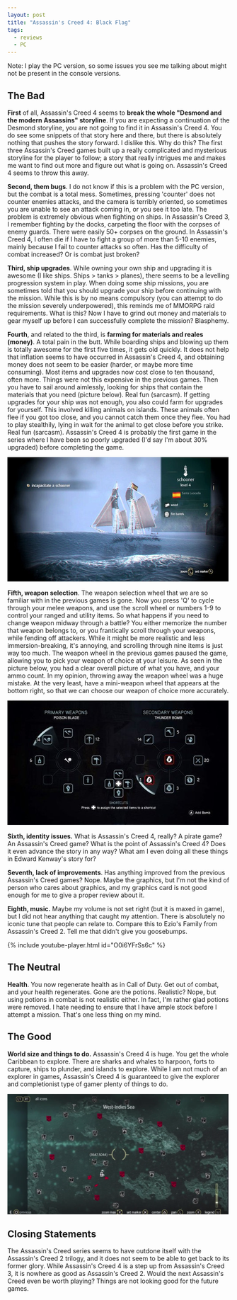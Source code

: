 ```yaml
---
layout: post
title: "Assassin's Creed 4: Black Flag"
tags:
  - reviews
  - PC
---
```


Note: I play the PC version, so some issues you see me talking about might not be present in the console versions.

## The Bad

**First** of all, Assassin's Creed 4 seems to **break the whole "Desmond and the modern Assassins" storyline**. If you are expecting a continuation of the Desmond storyline, you are not going to find it in Assassin's Creed 4. You do see some snippets of that story here and there, but there is absolutely nothing that pushes the story forward. I dislike this. Why do this? The first three Assassin's Creed games built up a really complicated and mysterious storyline for the player to follow; a story that really intrigues me and makes me want to find out more and figure out what is going on. Assassin's Creed 4 seems to throw this away.

**Second, them bugs**. I do not know if this is a problem with the PC version, but the combat is a total mess. Sometimes, pressing 'counter' does not counter enemies attacks, and the camera is terribly oriented, so sometimes you are unable to see an attack coming in, or you see it too late. The problem is extremely obvious when fighting on ships. In Assassin's Creed 3, I remember fighting by the docks, carpeting the floor with the corpses of enemy guards. There were easily 50+ corpses on the ground. In Assassin's Creed 4, I often die if I have to fight a group of more than 5-10 enemies, mainly because I fail to counter attacks so often. Has the difficulty of combat increased? Or is combat just broken?

**Third, ship upgrades**. While owning your own ship and upgrading it is awesome (I like ships. Ships > tanks > planes), there seems to be a levelling progression system in play. When doing some ship missions, you are sometimes told that you should upgrade your ship before continuing with the mission. While this is by no means compulsory (you can attempt to do the mission severely underpowered), this reminds me of MMORPG raid requirements. What is this? Now I have to grind out money and materials to gear myself up before I can successfully complete the mission? Blasphemy.

**Fourth**, and related to the third, is **farming for materials and reales (money)**. A total pain in the butt. While boarding ships and blowing up them is totally awesome for the first five times, it gets old quickly. It does not help that inflation seems to have occurred in Assassin's Creed 4, and obtaining money does not seem to be easier (harder, or maybe more time consuming). Most items and upgrades now cost close to ten thousand, often more. Things were not this expensive in the previous games. Then you have to sail around aimlessly, looking for ships that contain the materials that you need (picture below). Real fun (sarcasm). If getting upgrades for your ship was not enough, you also could farm for upgrades for yourself. This involved killing animals on islands. These animals often flee if you got too close, and you cannot catch them once they flee. You had to play stealthily, lying in wait for the animal to get close before you strike. Real fun (sarcasm). Assassin's Creed 4 is probably the first game in the series where I have been so poorly upgraded (I'd say I'm about 30% upgraded) before completing the game.

![I spy a schooner...](/posts/game-reviews/assassins-creed-4-black-flag/1.jpg "I spy a schooner...")

**Fifth, weapon selection**. The weapon selection wheel that we are so familiar with in the previous games is gone. Now you press 'Q' to cycle through your melee weapons, and use the scroll wheel or numbers 1-9 to control your ranged and utility items. So what happens if you need to change weapon midway through a battle? You either memorize the number that weapon belongs to, or you frantically scroll through your weapons, while fending off attackers. While it might be more realistic and less immersion-breaking, it's annoying, and scrolling through nine items is just way too much. The weapon wheel in the previous games paused the game, allowing you to pick your weapon of choice at your leisure. As seen in the picture below, you had a clear overall picture of what you have, and your ammo count. In my opinion, throwing away the weapon wheel was a huge mistake. At the very least, have a mini-weapon wheel that appears at the bottom right, so that we can choose our weapon of choice more accurately.

![Weapon Wheel](/posts/game-reviews/assassins-creed-4-black-flag/2.jpg "Weapon Wheel")

**Sixth, identity issues.** What is Assassin's Creed 4, really? A pirate game? An Assassin's Creed game? What is the point of Assassin's Creed 4? Does it even advance the story in any way? What am I even doing all these things in Edward Kenway's story for?

**Seventh, lack of improvements**. Has anything improved from the previous Assassin's Creed games? Nope. Maybe the graphics, but I'm not the kind of person who cares about graphics, and my graphics card is not good enough for me to give a proper review about it.

**Eighth, music.** Maybe my volume is not set right (but it is maxed in game), but I did not hear anything that caught my attention. There is absolutely no iconic tune that people can relate to. Compare this to Ezio's Family from Assassin's Creed 2. Tell me that didn't give you goosebumps.

{% include youtube-player.html id="O0i6YFrSs6c" %}

## The Neutral

**Health**. You now regenerate health as in Call of Duty. Get out of combat, and your health regenerates. Gone are the potions. Realistic? Nope, but using potions in combat is not realistic either. In fact, I'm rather glad potions were removed. I hate needing to ensure that I have ample stock before I attempt a mission. That's one less thing on my mind.

## The Good

**World size and things to do.** Assassin's Creed 4 is huge. You get the whole Caribbean to explore. There are sharks and whales to harpoon, forts to capture, ships to plunder, and islands to explore. While I am not much of an explorer in games, Assassin's Creed 4 is guaranteed to give the explorer and completionist type of gamer plenty of things to do.

![World Map](/posts/game-reviews/assassins-creed-4-black-flag/3.png "World Map")

## Closing Statements

The Assassin's Creed series seems to have outdone itself with the Assassin's Creed 2 trilogy, and it does not seem to be able to get back to its former glory. While Assassin's Creed 4 is a step up from Assassin's Creed 3, it is nowhere as good as Assassin's Creed 2. Would the next Assassin's Creed even be worth playing? Things are not looking good for the future games.
